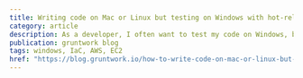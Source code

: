 ```yaml
---
title: Writing code on Mac or Linux but testing on Windows with hot-reloading
category: article
description: As a developer, I often want to test my code on Windows, but don't have a Windows box handy. This article provides a tutorial on how to use infrastructure-as-code to make testing your applications on Windows easier. In this post, I also provide working Packer template and Terraform configuration to deploy your own Windows test instance. 
publication: gruntwork blog
tags: windows, IaC, AWS, EC2
href: "https://blog.gruntwork.io/how-to-write-code-on-mac-or-linux-but-test-on-windows-with-hot-reloading-b218de5383d1"
---
```

